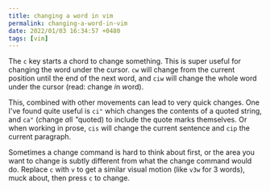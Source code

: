 ```yaml
---
title: changing a word in vim
permalink: changing-a-word-in-vim
date: 2022/01/03 16:34:57 +0480
tags: [vim]
---
```


The `c` key starts a chord to change something. This is super useful for
changing the word under the cursor. `cw` will change from the current position
until the end of the next word, and `ciw` will change the whole word under the
cursor (read: *c*hange *i*n *w*ord).

This, combined with other movements can lead to very quick changes. One I've
found quite useful is `ci"` which changes the contents of a quoted string, and
`ca"` (*c*hange *a*ll <i>"</i>quoted) to include the quote marks themselves. Or
when working in prose, `cis` will change the current sentence and `cip` the
current paragraph.

Sometimes a change command is hard to think about first, or the area you want to
change is subtly different from what the change command would do. Replace `c`
with `v` to get a similar visual motion (like `v3w` for 3 words), muck about,
then press `c` to change.
